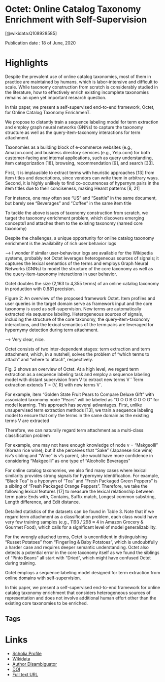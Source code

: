 
Octet: Online Catalog Taxonomy Enrichment with Self-Supervision
===============================================================
  
  [@wikidata:Q108928585]  
  
Publication date : 18 of June, 2020  

# Highlights
Despite the prevalent use of online catalog taxonomies, most of them in practice are maintained by humans, which is labor-intensive and
difficult to scale. While taxonomy construction from scratch is considerably studied in the literature, how to effectively enrich existing
incomplete taxonomies remains an open yet important research question.

In this paper, we present a self-supervised end-to-end framework, Octet, for Online Catalog Taxonomy EnrichmenT.

We propose to distantly train a sequence labeling model for term extraction and employ graph neural networks (GNNs) to capture the
taxonomy structure as well as the query-item-taxonomy interactions for term attachment.

Taxonomies as a building block of e-commerce websites (e.g., Amazon.com) and
business directory services (e.g., Yelp.com) for both customer-facing
and internal applications, such as query understanding, item categorization [18], browsing, recommendation [9], and search [33].

First, it is implausible to extract terms with heuristic
approaches [13] from item titles and descriptions, since vendors
can write them in arbitrary ways. Second, it is highly unlikely to
find co-occurrences of hypernym pairs in the item titles due to
their conciseness, making Hearst patterns [8, 21]

For instance, one may often see
“US” and “Seattle” in the same document, but barely see “Beverages”
and “Coffee” in the same item title

To tackle the above issues of taxonomy construction from scratch,
we target the taxonomy enrichment problem, which discovers emerging concepts1
and attaches them to the existing taxonomy (named
core taxonomy) 


Despite the challenges, a unique opportunity for online catalog
taxonomy enrichment is the availability of rich user behavior logs

--> I wonder if similar user-behaviour logs are available for the Wikipedia systems, probably not
Octet leverages heterogeneous
sources of signals; it captures the lexical semantics of the terms and
employs Graph Neural Networks (GNNs) to model the structure of
the core taxonomy as well as the query-item-taxonomy interactions in
user behavior.


Octet doubles
the size (2,163 to 4,355 terms) of an online catalog taxonomy in
production with 0.881 precision.

Figure 2: An overview of the proposed framework Octet. Item profiles and user queries in the target domain serve as framework input and the core taxonomy is used as self-supervision. New terms are automatically extracted via sequence labeling.
Heterogeneous sources of signals, including the structure of the core taxonomy, the query-item-taxonomy interactions, and
the lexical semantics of the term pairs are leveraged for hypernymy detection during term attachment.

--> Very clear, nice. 

Octet consists of two inter-dependent stages: term extraction
and term attachment, which, in a nutshell, solves the problem
of “which terms to attach” and “where to attach”, respectively.

Fig. 2 shows an overview of Octet. At a high level, we regard
term extraction as a sequence labeling task and employ a sequence
labeling model with distant supervision from V to extract new
terms V
′
Term extraction extends T = (V, R) with new terms V`.

For example, item “Golden State Fruit Pears to Compare Deluxe
Gift” with associated taxonomy node “Pears” will be labeled as "O
O O B O O O O" for model learning. This approach has several advantages. First, unlike unsupervised term extraction methods [13],
we train a sequence labeling model to ensure that only the terms
in the same domain as the existing terms V are extracted

Therefore, we can naturally regard term attachment as
a multi-class classification problem 

For example, one
may not have enough knowledge of node v = “Makgeolli” (Korean
rice wine); but if she perceives that “Sake” (Japanese rice wine) isv’s
sibling and “Wine” is v’s parent, she would have more confidence
in considering “Makgeolli” as one type of “Alcoholic Beverages”

For online catalog taxonomies, we also find
many cases where lexical similarity provides strong signals for
hypernymy identification. For example, “Black Tea” is a hyponym
of “Tea” and “Fresh Packaged Green Peppers” is a sibling of “Fresh
Packaged Orange Peppers”. Therefore, we take the following lexical
features [17] to measure the lexical relationship between term pairs:
Ends with, Contains, Suffix match, Longest common substring, Length
difference, and Edit distance. 

Detailed statistics of the datasets can
be found in Table 3. Note that if we regard term attachment as a
classification problem, each class would have very few training
samples (e.g., 1193 / 298 ≈ 4 in Amazon Grocery & Gourmet Food),
which calls for a significant level of model generalizability.


For the wrongly attached terms, Octet is unconfident in
distinguishing “Russet Potatoes” from “Fingerling & Baby Potatoes”,
which is undoubtfully a harder case and requires deeper semantic
understanding. Octet also detects a potential error in the core
taxonomy itself as we found the siblings of “Pinto Beans” all start
with “Dried”, which might have confused Octet during training.

Octet employs a sequence labeling model designed for
term extraction from online domains with self-supervision.

In this paper, we present a self-supervised end-to-end framework for
online catalog taxonomy enrichment that considers heterogeneous
sources of representation and does not involve additional human
effort other than the existing core taxonomies to be enriched.



## Tags

# Links
  
 * [Scholia Profile](https://scholia.toolforge.org/work/Q108928585)  
 * [Wikidata](https://www.wikidata.org/wiki/Q108928585)  
 * [Author Disambiguator](https://author-disambiguator.toolforge.org/work_item_oauth.php?id=Q108928585&batch_id=&match=1&author_list_id=&doit=Get+author+links+for+work)  
 * [DOI](https://doi.org/10.1145/3394486.3403274)  
 * [Full text URL](https://arxiv.org/pdf/2006.10276.pdf)  
